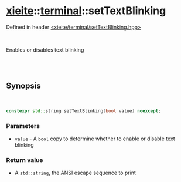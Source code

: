 # [xieite](../../README.md)::[terminal](../terminal.md)::setTextBlinking
Defined in header [<xieite/terminal/setTextBlinking.hpp>](../../include/xieite/terminal/setTextBlinking.hpp)

<br/>

Enables or disables text blinking

<br/><br/>

## Synopsis

<br/>

```cpp
constexpr std::string setTextBlinking(bool value) noexcept;
```
### Parameters
- `value` - A `bool` copy to determine whether to enable or disable text blinking
### Return value
- A `std::string`, the ANSI escape sequence to print

